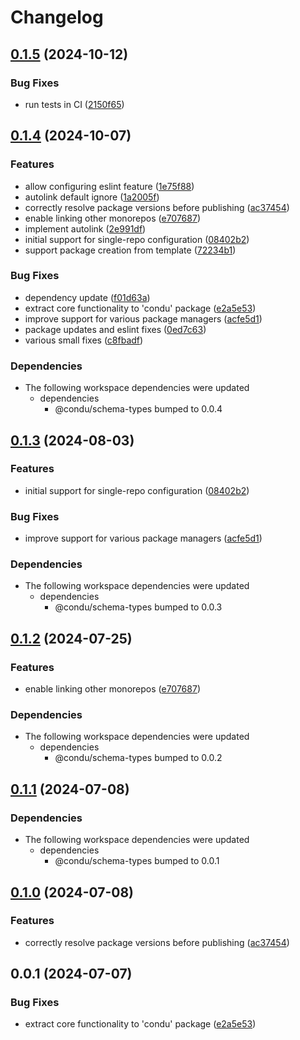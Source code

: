 # Changelog

## [0.1.5](https://github.com/niieani/condu/compare/@condu/types@0.1.4...@condu/types@0.1.5) (2024-10-12)


### Bug Fixes

* run tests in CI ([2150f65](https://github.com/niieani/condu/commit/2150f65fd7345bc2cfea74fa3e2717debb752c38))

## [0.1.4](https://github.com/niieani/condu/compare/@condu/types@0.1.3...@condu/types@0.1.4) (2024-10-07)


### Features

* allow configuring eslint feature ([1e75f88](https://github.com/niieani/condu/commit/1e75f885419b876d264467e741a6fa55970ef84c))
* autolink default ignore ([1a2005f](https://github.com/niieani/condu/commit/1a2005f115656b203e60cd92ec1f3a2898473cfd))
* correctly resolve package versions before publishing ([ac37454](https://github.com/niieani/condu/commit/ac374544ecb35ad3c3f27a830f24276928168306))
* enable linking other monorepos ([e707687](https://github.com/niieani/condu/commit/e707687bd2d5e109bb6d9eb96a9b777eb85e9737))
* implement autolink ([2e991df](https://github.com/niieani/condu/commit/2e991dfd7896dcf9fe9660675670a2731b1075e4))
* initial support for single-repo configuration ([08402b2](https://github.com/niieani/condu/commit/08402b263ca671c05a0d3085a4801baa172910d0))
* support package creation from template ([72234b1](https://github.com/niieani/condu/commit/72234b1d700bd909632a345d3c5e40cc2aabc0bd))


### Bug Fixes

* dependency update ([f01d63a](https://github.com/niieani/condu/commit/f01d63a200c71a92319b0c99dd1eeb491376578e))
* extract core functionality to 'condu' package ([e2a5e53](https://github.com/niieani/condu/commit/e2a5e539f7aeaadedd3359d8bf80591f3e4ee258))
* improve support for various package managers ([acfe5d1](https://github.com/niieani/condu/commit/acfe5d1469145e27084a75dbb01ac3c9c053c4dc))
* package updates and eslint fixes ([0ed7c63](https://github.com/niieani/condu/commit/0ed7c63c75992a8952c84d6d79280f3ca3bf4225))
* various small fixes ([c8fbadf](https://github.com/niieani/condu/commit/c8fbadf0f538086dca5d8d4093c274128c793743))


### Dependencies

* The following workspace dependencies were updated
  * dependencies
    * @condu/schema-types bumped to 0.0.4

## [0.1.3](https://github.com/niieani/condu/compare/@condu/types@0.1.2...@condu/types@0.1.3) (2024-08-03)


### Features

* initial support for single-repo configuration ([08402b2](https://github.com/niieani/condu/commit/08402b263ca671c05a0d3085a4801baa172910d0))


### Bug Fixes

* improve support for various package managers ([acfe5d1](https://github.com/niieani/condu/commit/acfe5d1469145e27084a75dbb01ac3c9c053c4dc))


### Dependencies

* The following workspace dependencies were updated
  * dependencies
    * @condu/schema-types bumped to 0.0.3

## [0.1.2](https://github.com/niieani/toolchain/compare/@condu/types@0.1.1...@condu/types@0.1.2) (2024-07-25)


### Features

* enable linking other monorepos ([e707687](https://github.com/niieani/toolchain/commit/e707687bd2d5e109bb6d9eb96a9b777eb85e9737))


### Dependencies

* The following workspace dependencies were updated
  * dependencies
    * @condu/schema-types bumped to 0.0.2

## [0.1.1](https://github.com/niieani/toolchain/compare/@condu/types@0.1.0...@condu/types@0.1.1) (2024-07-08)


### Dependencies

* The following workspace dependencies were updated
  * dependencies
    * @condu/schema-types bumped to 0.0.1

## [0.1.0](https://github.com/niieani/toolchain/compare/@condu/types@0.0.1...@condu/types@0.1.0) (2024-07-08)


### Features

* correctly resolve package versions before publishing ([ac37454](https://github.com/niieani/toolchain/commit/ac374544ecb35ad3c3f27a830f24276928168306))

## 0.0.1 (2024-07-07)


### Bug Fixes

* extract core functionality to 'condu' package ([e2a5e53](https://github.com/niieani/toolchain/commit/e2a5e539f7aeaadedd3359d8bf80591f3e4ee258))
